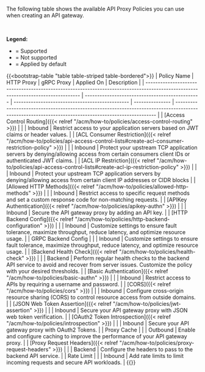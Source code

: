 The following table shows the available API Proxy Policies you can use when creating an API gateway.

<br>

**Legend:**

- <i class="fa-solid fa-check"></i> = Supported
- <i class="fa-solid fa-x"></i> = Not supported
- <i class="fa-solid fa-circle-check center"></i> = Applied by default

{{<bootstrap-table "table table-striped table-bordered">}}
| Policy&nbsp;Name                                                                                                                  | HTTP&nbsp;Proxy                                 | gRPC&nbsp;Proxy                                 | Applied&nbsp;On | Description                                                                                                                                          |
| --------------------------------------------------------------------------------------------------------------------------------- | ----------------------------------------------- | ----------------------------------------------- | --------------- | ---------------------------------------------------------------------------------------------------------------------------------------------------- |
| [Access Control Routing]({{< relref "/acm/how-to/policies/access-control-routing" >}})                                            | <i class="fa-solid fa-check center"></i>        | <i class="fa-solid fa-x"></i>                   | Inbound         | Restrict access to your application servers based on JWT claims or header values.                                                                    |
| [ACL Consumer Restriction]({{< relref "/acm/how-to/policies/api-access-control-lists#create-acl-consumer-restriction-policy" >}}) | <i class="fa-solid fa-check center"></i>        | <i class="fa-solid fa-check center"></i>        | Inbound         | Protect your upstream TCP application servers by denying/allowing access from certain consumers client IDs or authenticated JWT claims.              |
| [ACL IP Restriction]({{< relref "/acm/how-to/policies/api-access-control-lists#create-acl-ip-restriction-policy" >}})             | <i class="fa-solid fa-check center"></i>        | <i class="fa-solid fa-check center"></i>        | Inbound         | Protect your upstream TCP application servers by denying/allowing access from certain client IP addresses or CIDR blocks                             |
| [Allowed HTTP Methods]({{< relref "/acm/how-to/policies/allowed-http-methods" >}})                                                | <i class="fa-solid fa-check center"></i>        | <i class="fa-solid fa-x"></i>                   | Inbound         | Restrict access to specific request methods and set a custom response code for non-matching requests.                                                |
| [APIKey Authentication]({{< relref "/acm/how-to/policies/apikey-authn" >}})                                                       | <i class="fa-solid fa-check center"></i>        | <i class="fa-solid fa-check center"></i>        | Inbound         | Secure the API gateway proxy by adding an API key.                                                                                                   |
| [HTTP Backend Config]({{< relref "/acm/how-to/policies/http-backend-configuration" >}})                                           | <i class="fa-solid fa-check center"></i>        | <i class="fa-solid fa-x"></i>                   | Inbound         | Customize settings to ensure fault tolerance, maximize throughput, reduce latency, and optimize resource usage.                                      |
| GRPC Backend Config                                                                                                               | <i class="fa-solid fa-x"></i>                   | <i class="fa-solid fa-check center"></i>        | Inbound         | Customize settings to ensure fault tolerance, maximize throughput, reduce latency, and optimize resource usage.                                      |
| [Backend Health Check]({{< relref "/acm/how-to/policies/health-check" >}})                                                                                                              | <i class="fa-solid fa-check center"></i>        | <i class="fa-solid fa-x"></i>                   | Backend         | Perform regular health checks to the backend API service to avoid and recover from server issues. Customize the policy with your desired thresholds. |
| [Basic&nbsp;Authentication]({{< relref "/acm/how-to/policies/basic-authn" >}})                                                    | <i class="fa-solid fa-check center"></i>        | <i class="fa-solid fa-check center"></i>        | Inbound         | Restrict access to APIs by requiring a username and password.                                                                                        |
| [CORS]({{< relref "/acm/how-to/policies/cors" >}})                                                                                | <i class="fa-solid fa-check center"></i>        | <i class="fa-solid fa-x"></i>                   | Inbound         | Configure cross-origin resource sharing (CORS) to control resource access from outside domains.                                                      |
| [JSON Web Token Assertion]({{< relref "/acm/how-to/policies/jwt-assertion" >}})                                                   | <i class="fa-solid fa-check center"></i>        | <i class="fa-solid fa-check center"></i>        | Inbound         | Secure your API gateway proxy with JSON web token verification.                                                                                      |
| [OAuth2 Token Introspection]({{< relref "/acm/how-to/policies/introspection" >}})                                                 | <i class="fa-solid fa-check center"></i>        | <i class="fa-solid fa-check center"></i>        | Inbound         | Secure your API gateway proxy with OAuth2 Tokens.                                                                                                    |
| Proxy Cache                                                                                                                       | <i class="fa-solid fa-check center"></i>        | <i class="fa-solid fa-x"></i>                   | Outbound        | Enable and configure caching to improve the performance of your API gateway proxy.                                                                   |
| [Proxy Request Headers]({{< relref "/acm/how-to/policies/proxy-request-headers" >}})                                              | <i class="fa-solid fa-circle-check center"></i> | <i class="fa-solid fa-circle-check center"></i> | Backend         | Configure the headers to pass to the backend API service.                                                                                            |
| Rate Limit                                                                                                                        | <i class="fa-solid fa-check center"></i>        | <i class="fa-solid fa-check center"></i>        | Inbound         | Add rate limits to limit incoming requests and secure API workloads.                                                                                 |
{{</bootstrap-table>}}

<!-- Do not remove. Keep this code at the bottom of the include -->
<!-- DOCS-1000 -->